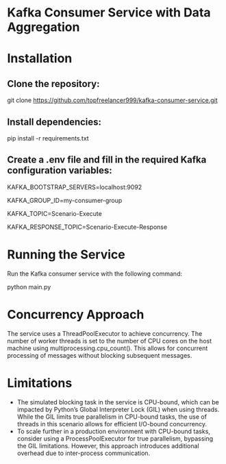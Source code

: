 # Kafka Consumer Service with Data Aggregation

# Installation
## Clone the repository:

git clone https://github.com/topfreelancer999/kafka-consumer-service.git

## Install dependencies:

pip install -r requirements.txt

## Create a .env file and fill in the required Kafka configuration variables:

KAFKA_BOOTSTRAP_SERVERS=localhost:9092

KAFKA_GROUP_ID=my-consumer-group

KAFKA_TOPIC=Scenario-Execute

KAFKA_RESPONSE_TOPIC=Scenario-Execute-Response

# Running the Service

Run the Kafka consumer service with the following command:

python main.py

# Concurrency Approach

The service uses a ThreadPoolExecutor to achieve concurrency. The number of worker threads is set to the number of CPU cores on the host machine using multiprocessing.cpu_count(). This allows for concurrent processing of messages without blocking subsequent messages.

# Limitations

- The simulated blocking task in the service is CPU-bound, which can be impacted by Python’s Global Interpreter Lock (GIL) when using threads. While the GIL limits true parallelism in CPU-bound tasks, the use of threads in this scenario allows for efficient I/O-bound concurrency.
- To scale further in a production environment with CPU-bound tasks, consider using a ProcessPoolExecutor for true parallelism, bypassing the GIL limitations. However, this approach introduces additional overhead due to inter-process communication.
